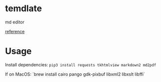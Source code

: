 # temdlate

md editor

[reference](https://dev.to/bauripalash/let-s-create-a-toy-markdown-editor-with-python-tkinter-13nk)

# Usage

Install dependencies:
`pip3 install requests tkhtmlview markdown2 md2pdf`

If on MacOS:
´brew install cairo pango gdk-pixbuf libxml2 libxslt libffi´
